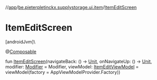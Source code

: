 //[app](../../index.md)/[be.pieterpletinckx.supplystorage.ui.item](index.md)/[ItemEditScreen](-item-edit-screen.md)

# ItemEditScreen

[androidJvm]\

@[Composable](https://developer.android.com/reference/kotlin/androidx/compose/runtime/Composable.html)

fun [ItemEditScreen](-item-edit-screen.md)(navigateBack: () -&gt; [Unit](https://kotlinlang.org/api/latest/jvm/stdlib/kotlin/-unit/index.html), onNavigateUp: () -&gt; [Unit](https://kotlinlang.org/api/latest/jvm/stdlib/kotlin/-unit/index.html), modifier: [Modifier](https://developer.android.com/reference/kotlin/androidx/compose/ui/Modifier.html) = Modifier, viewModel: [ItemEditViewModel](-item-edit-view-model/index.md) = viewModel(factory = AppViewModelProvider.Factory))
